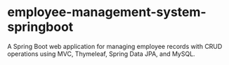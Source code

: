 # employee-management-system-springboot
A Spring Boot web application for managing employee records with CRUD operations using MVC, Thymeleaf, Spring Data JPA, and MySQL.

